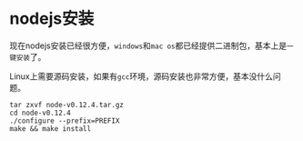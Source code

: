 # nodejs安装


现在nodejs安装已经很方便，`windows`和`mac os`都已经提供二进制包，基本上是`一键安装`了。

Linux上需要源码安装，如果有`gcc`环境，源码安装也非常方便，基本没什么问题。

    tar zxvf node-v0.12.4.tar.gz
    cd node-v0.12.4
    ./configure --prefix=PREFIX
    make && make install



